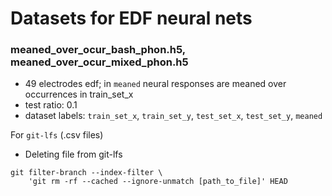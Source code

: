 # Datasets for EDF neural nets 

### meaned_over_ocur_bash_phon.h5, meaned_over_ocur_mixed_phon.h5
* 49 electrodes edf; in `meaned` neural responses are meaned over occurrences in train_set_x 
* test ratio: 0.1
* dataset labels: `train_set_x`, `train_set_y`, `test_set_x`, `test_set_y`, `meaned`

For `git-lfs` (.csv files)
* Deleting file from git-lfs
```
git filter-branch --index-filter \
    'git rm -rf --cached --ignore-unmatch [path_to_file]' HEAD
```
